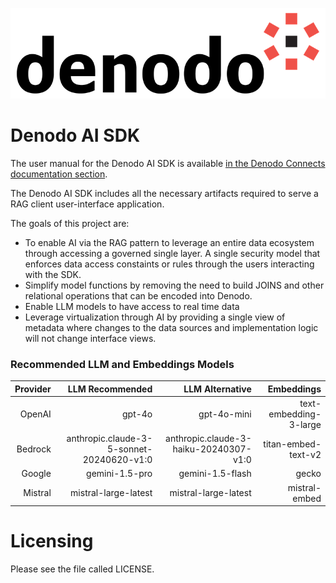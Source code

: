 ![Denodo Logo](api/static/denodo-logo.png)

**Denodo AI SDK**
==============

The user manual for the Denodo AI SDK is available [in the Denodo Connects documentation section](https://community.denodo.com/docs/html/browse/9.0/en/denodoconnects/index).

The Denodo AI SDK includes all the necessary artifacts required to serve a RAG client user-interface application.   

The goals of this project are:
* To enable AI via the RAG pattern to leverage an entire data ecosystem through accessing a governed single layer. A single security model that enforces data access constaints or rules through the users interacting with the SDK. 
* Simplify model functions by removing the need to build JOINS and other relational operations that can be encoded into Denodo.
* Enable LLM models to have access to real time data
* Leverage virtualization through AI by providing a single view of metadata where changes to the data sources and implementation logic will not change interface views.

### Recommended LLM and Embeddings Models

| Provider    | LLM Recommended      | LLM Alternative                     | Embeddings            |
|------------:|---------------------:|------------------------------------:|----------------------:|
| OpenAI      | gpt-4o               | gpt-4o-mini                         | text-embedding-3-large|
| Bedrock     | anthropic.claude-3-5-sonnet-20240620-v1:0    | anthropic.claude-3-haiku-20240307-v1:0                   | titan-embed-text-v2   |
| Google      | gemini-1.5-pro       | gemini-1.5-flash                    | gecko                 |
| Mistral      | mistral-large-latest       | mistral-large-latest                    | mistral-embed                 |

# Licensing
Please see the file called LICENSE.